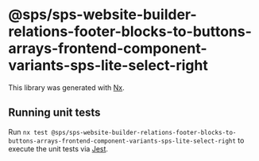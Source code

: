 # @sps/sps-website-builder-relations-footer-blocks-to-buttons-arrays-frontend-component-variants-sps-lite-select-right

This library was generated with [Nx](https://nx.dev).

## Running unit tests

Run `nx test @sps/sps-website-builder-relations-footer-blocks-to-buttons-arrays-frontend-component-variants-sps-lite-select-right` to execute the unit tests via [Jest](https://jestjs.io).
